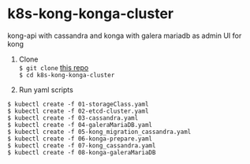 # k8s-kong-konga-cluster
kong-api with cassandra and konga with galera mariadb as admin UI for kong

1. Clone  
`$ git clone` [this repo](/../../)  
`$ cd k8s-kong-konga-cluster`  

2. Run yaml scripts  
```
$ kubectl create -f 01-storageClass.yaml
$ kubectl create -f 02-etcd-cluster.yaml
$ kubectl create -f 03-cassandra.yaml
$ kubectl create -f 04-galeraMariaDB.yaml
$ kubectl create -f 05-kong_migration_cassandra.yaml
$ kubectl create -f 06-konga-prepare.yaml
$ kubectl create -f 07-kong_cassandra.yaml
$ kubectl create -f 08-konga-galeraMariaDB
```
